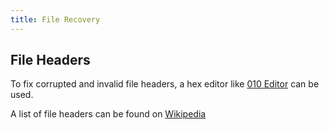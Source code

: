 ```yaml
---
title: File Recovery
---
```


## File Headers
To fix corrupted and invalid file headers, a hex editor like [010 Editor](https://www.sweetscape.com/010editor/) can be used.

A list of file headers can be found on [Wikipedia](https://en.wikipedia.org/wiki/List_of_file_signatures)
